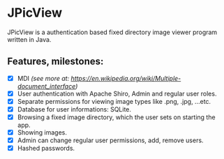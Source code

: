 # JPicView

JPicView is a authentication based fixed directory image viewer program written in Java.

## Features, milestones:

- [x] MDI <i>(see more at: https://en.wikipedia.org/wiki/Multiple-document_interface)</i>
- [x] User authentication with Apache Shiro, Admin and regular user roles.
- [x] Separate permissions for viewing image types like .png, .jpg, ...etc.
- [x] Database for user informations: SQLite.
- [x] Browsing a fixed image directory, which the user sets on starting the app.
- [x] Showing images.
- [x] Admin can change regular user permissions, add, remove users.
- [x] Hashed passwords.
